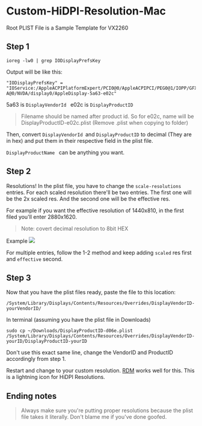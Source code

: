 # Custom-HiDPI-Resolution-Mac

Root PLIST File is a Sample Template for VX2260

## Step 1

`ioreg -lw0 | grep IODisplayPrefsKey`

Output will be like this: 

    "IODisplayPrefsKey" = "IOService:/AppleACPIPlatformExpert/PCI0@0/AppleACPIPCI/PEG0@1/IOPP/GFX0@0/NVDA,Display-A@0/NVDA/display0/AppleDisplay-5a63-e02c"

5a63 is `DisplayVendorId `
e02c is `DisplayProductID`

> Filename should be named after product id. So for e02c, name will be DisplayProductID-e02c.plist (Remove .plist when copying to folder)

Then, convert `DisplayVendorId `and `DisplayProductID` to decimal (They are in hex) and put them in their respective field in the plist file. 

`DisplayProductName ` can be anything you want. 

## Step 2

Resolutions! In the plist file, you have to change the `scale-resolutions` entries. For each scaled resolution there'll be two entries. The first one will be the 2x scaled res. And the second one will be the effective res.

For example if you want the effective resolution of 1440x810, in the first filed you'll enter 2880x1620.

>Note: covert decimal resolution to 8bit HEX

Example
![](https://i.imgur.com/KUELc40.png)

For multiple entries, follow the 1-2 method and keep adding `scaled` res first and `effective` second. 

## Step 3

Now that you have the plist files ready, paste the file to this location: 

`/System/Library/Displays/Contents/Resources/Overrides/DisplayVendorID-yourVendorID/`

In terminal (assuming you have the plist file in Downloads)

    sudo cp ~/Downloads/DisplayProductID-d06e.plist /System/Library/Displays/Contents/Resources/Overrides/DisplayVendorID-yourID/DisplayProductID-yourID 

Don't use this exact same line, change the VendorID and ProductID accordingly from step 1. 

Restart and change to your custom resolution. [RDM](https://github.com/avibrazil/RDM) works well for this. This is a lightning icon for HiDPI Resolutions. 

## Ending notes

> Always make sure you're putting proper resolutions because the plist file takes it literally. Don't blame me if you've done goofed. 
